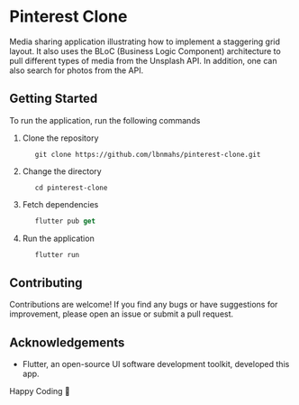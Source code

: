 # Pinterest Clone

Media sharing application illustrating how to implement a staggering grid layout. It also uses the BLoC (Business Logic Component) architecture to pull different types of media from the Unsplash API. In addition, one can also search for photos from the API.
## Getting Started

To run the application, run the following commands

1. Clone the repository
    ```git
       git clone https://github.com/lbnmahs/pinterest-clone.git
    ```

2. Change the directory
    ```git
       cd pinterest-clone
    ```

3. Fetch dependencies
    ```dart
       flutter pub get
    ```

4. Run the application
    ```dart
       flutter run
    ```
## Contributing

Contributions are welcome! If you find any bugs or have suggestions for improvement, please open an issue or submit a pull request.


## Acknowledgements

* Flutter, an open-source UI software development toolkit, developed this app.

Happy Coding 🚀
